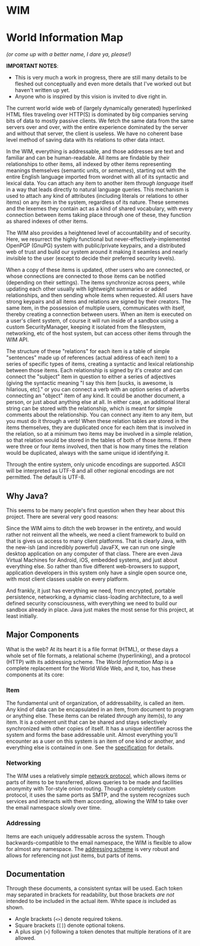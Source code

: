 # WIM
# World Information Map

*(or come up with a better name, I dare ya, please!)*


**IMPORTANT NOTES**:
* This is very much a work in progress, there are still many details to be fleshed out conceptually and even more details that I've worked out but haven't written up yet.
* Anyone who is inspired by this vision is invited to dive right in.


The current world wide web of (largely dynamically generated) hyperlinked HTML files traveling over HTTP(S) is dominated by big companies serving bits of data to mostly passive clients.  We fetch the same data from the same servers over and over, with the entire experience dominated by the server and without that server, the client is useless.  We have no coherent base level method of saving data with its relations to other data intact.

In the WIM, everything is addressable, and those addresses are text and familiar and can be human-readable.  All items are findable by their relationships to other items, all indexed by other items representing meanings themselves (semantic units, or *sememes*), starting out with the entire English language imported from wordnet with all of its syntactic and lexical data.  You can attach any item to another item *through language* itself in a way that leads directly to natural language queries.  This mechanism is used to attach any kind of attributes (including literals or relations to other items) on any item in the system, regardless of its nature.  These sememes and the lexemes they contain act as a kind of shared vocabulary, with every connection between items taking place through one of these, they function as shared indexes of other items.

The WIM also provides a heightened level of accountability and of security.  Here, we resurrect the highly functional but never-effectively-implemented OpenPGP (GnuPG) system with public/private keypairs, and a distributed web of trust and build our system around it making it seamless and nearly invisible to the user (except to decide their preferred security levels).

When a copy of these items is updated, other users who are connected, or whose connections are connected to those items can be notified (depending on their settings).  The items synchronize across peers, while updating each other usually with lightweight summaries or added relationships, and then sending whole items when requested.  All users have strong keypairs and all items and relations are signed by their creators.  The same item, in the possession of multiple users, communicates with itself, thereby creating a connection between users.  When an item is executed on a user's client system, of course it will run inside of a sandbox using a custom SecurityManager, keeping it isolated from the filesystem, networking, etc of the host system, but can access other items through the WIM API.

The structure of these "relations" for each item is a table of simple "sentences" made up of references (actual address of each item) to a series of specific types of items, creating a syntactic and lexical relationship between those items.  Each relationship is signed by it's creator and can connect the "subject" item in question to either a series of adjectives (giving the syntactic meaning "I say this item [sucks, is awesome, is hilarious, etc]." or you can connect a verb with an option series of adverbs connecting an "object" item of any kind.  It could be another document, a person, or just about anything else at all.  In either case, an additional literal string can be stored with the relationship, which is meant for simple comments about the relationship.  You can connect any item to any item, but you must do it through a verb!  When these relation tables are stored in the items themselves, they are duplicated once for each item that is involved in the relation, so at a minimum two items may be involved in a simple relation, so that relation would be stored in the tables of both of those items.  If there were three or four items involved, then that is how many times the relation would be duplicated, always with the same unique id identifying it.

Through the entire system, only unicode encodings are supported.  ASCII will be interpreted as UTF-8 and all other regional encodings are not permitted.  The default is UTF-8. 

## Why Java?

This seems to be many people's first question when they hear about this project.  There are several very good reasons:

Since the WIM aims to ditch the web browser in the entirety, and would rather not reinvent all the wheels, we need a client framework to build on that is gives us access to many client platforms.  That is clearly Java, with the new-ish (and incredibly powerful) JavaFX, we can run one single desktop application on any computer of that class.  There are even Java Virtual Machines for Android, iOS, embedded systems, and just about everything else.  So rather than five different web-browsers to support, application developers in this system only have a single open source one, with most client classes usable on every platform.

And frankly, it just has everything we need, from encrypted, portable persistence, networking, a dynamic class-loading architecture, to a well defined security consciousness, with everything we need to build our sandbox already in place.  Java just makes the most sense for this project, at least initially.

## Major Components

What is the web?  At its heart it is a file format (HTML), or these days a whole set of file formats, a relational scheme (hyperlinking), and a protocol (HTTP) with its addressing scheme.  The *World Information Map* is a complete replacement for the World Wide Web, and it, too, has these components at its core:

### Item 

The fundamental unit of organization, of addressability, is called an item.  Any kind of data can be encapsulated in an item, from document to program or anything else.  These items can be related *through* any item(s), *to* any item.  It is a coherent unit that can be shared and stays selectively synchronized with other copies of itself.  It has a unique identifier across the system and forms the base addressable unit.  Almost everything you'll encounter as a user on this system is an item of one kind or another, and everything else is contained in one.  See the [specification](doc/item.md) for details.

### Networking

The WIM uses a relatively simple [network protocol](doc/protocol.md), which allows items or parts of items to be transferred, allows queries to be made and facilities anonymity with Tor-style onion routing.  Though a completely custom protocol, it uses the same ports as SMTP, and the system recognizes such services and interacts with them according, allowing the WIM to take over the email namespace slowly over time.

### Addressing

Items are each uniquely addressable across the system.  Though backwards-compatible to the email namespace, the WIM is flexible to allow for almost any namespace.  The [addressing scheme](doc/addressing.md) is very robust and allows for referencing not just items, but parts of items.

## Documentation

Through these documents, a consistent syntax will be used.  Each token may separated in brackets for readability, but those brackets *are not* intended to be included in the actual item.  White space *is* included as shown.

- Angle brackets (`<>`) denote required tokens.
- Square brackets (`[]`) denote optional tokens.
- A plus sign (`+`) following a token denotes that multiple iterations of it are allowed.
